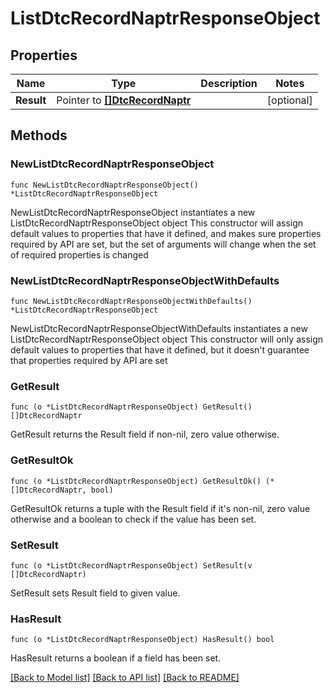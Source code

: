 # ListDtcRecordNaptrResponseObject

## Properties

Name | Type | Description | Notes
------------ | ------------- | ------------- | -------------
**Result** | Pointer to [**[]DtcRecordNaptr**](DtcRecordNaptr.md) |  | [optional] 

## Methods

### NewListDtcRecordNaptrResponseObject

`func NewListDtcRecordNaptrResponseObject() *ListDtcRecordNaptrResponseObject`

NewListDtcRecordNaptrResponseObject instantiates a new ListDtcRecordNaptrResponseObject object
This constructor will assign default values to properties that have it defined,
and makes sure properties required by API are set, but the set of arguments
will change when the set of required properties is changed

### NewListDtcRecordNaptrResponseObjectWithDefaults

`func NewListDtcRecordNaptrResponseObjectWithDefaults() *ListDtcRecordNaptrResponseObject`

NewListDtcRecordNaptrResponseObjectWithDefaults instantiates a new ListDtcRecordNaptrResponseObject object
This constructor will only assign default values to properties that have it defined,
but it doesn't guarantee that properties required by API are set

### GetResult

`func (o *ListDtcRecordNaptrResponseObject) GetResult() []DtcRecordNaptr`

GetResult returns the Result field if non-nil, zero value otherwise.

### GetResultOk

`func (o *ListDtcRecordNaptrResponseObject) GetResultOk() (*[]DtcRecordNaptr, bool)`

GetResultOk returns a tuple with the Result field if it's non-nil, zero value otherwise
and a boolean to check if the value has been set.

### SetResult

`func (o *ListDtcRecordNaptrResponseObject) SetResult(v []DtcRecordNaptr)`

SetResult sets Result field to given value.

### HasResult

`func (o *ListDtcRecordNaptrResponseObject) HasResult() bool`

HasResult returns a boolean if a field has been set.


[[Back to Model list]](../README.md#documentation-for-models) [[Back to API list]](../README.md#documentation-for-api-endpoints) [[Back to README]](../README.md)


